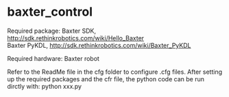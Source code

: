# baxter_control
Required package: Baxter SDK, http://sdk.rethinkrobotics.com/wiki/Hello_Baxter      
                  Baxter PyKDL, http://sdk.rethinkrobotics.com/wiki/Baxter_PyKDL
                  
Required hardware: Baxter robot

Refer to the ReadMe file in the cfg folder to configure .cfg files.
After setting up the required packages and the cfr file, the python code can be run dirctly with: python xxx.py 
